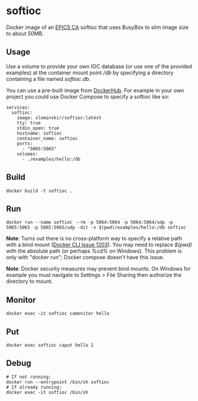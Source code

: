 # softioc
Docker image of an [EPICS CA](https://epics-controls.org/) softioc that uses BusyBox to slim image size to about 50MB.

## Usage
Use a volume to provide your own IOC database (or use one of the provided examples) at the container mount point */db* by specifying a directory containing a file named _softioc.db_.  

You can use a pre-built image from [DockerHub](https://hub.docker.com/r/slominskir/softioc).  For example in your own project you could use Docker Compose to specify a softioc like so:
```
services:
  softioc:
    image: slominskir/softioc:latest
    tty: true
    stdin_open: true
    hostname: softioc
    container_name: softioc
    ports:
      - "5065:5065"
    volumes:
      - ./examples/hello:/db
```


## Build
````
docker build -t softioc .
````

## Run 
```
docker run --name softioc --rm -p 5064:5064 -p 5064:5064/udp -p 5065:5065 -p 5065:5065/udp -dit -v $(pwd)/examples/hello:/db softioc
```
**Note**: Turns out there is no cross-platform way to specify a relative path with a bind mount ([Docker CLI Issue 1203](https://github.com/docker/cli/issues/1203)).  You may need to replace _$(pwd)_ with the absolute path (or perhaps _%cd%_ on Windows).  This problem is only with "docker run"; Docker compose doesn't have this issue.

**Note**: Docker security measures may prevent bind mounts.  On Windows for example you must navigate to Settings > File Sharing then authorize the directory to mount.
## Monitor
```
docker exec -it softioc camonitor hello
```
## Put
```
docker exec softioc caput hello 1
```
## Debug
```
# If not running:
docker run --entrypoint /bin/sh softioc
# If already running:
docker exec -it softioc /bin/sh
```
